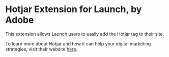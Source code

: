 # Hotjar Extension for Launch, by Adobe

This extension allows Launch users to easily add the Hotjar tag to their site.

To learn more about Hotjar and how it can help your digital marketing strategies, visit their website [here](https://www.hotjar.com/).
